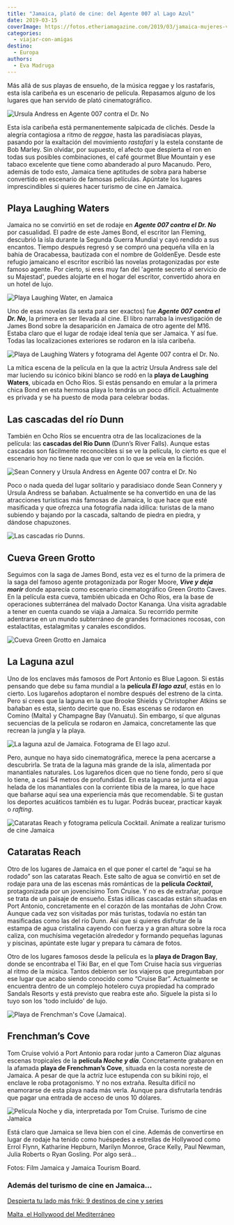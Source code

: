 ```yaml
---
title: "Jamaica, plató de cine: del Agente 007 al Lago Azul"
date: 2019-03-15
coverImage: https://fotos.etheriamagazine.com/2019/03/jamaica-mujeres-viajeras.jpg
categories: 
  - viajar-con-amigas
destino: 
  - Europa
authors: 
  - Eva Madruga
---
```


Más allá de sus playas de ensueño, de la música reggae y los rastafaris, esta isla 
caribeña es un escenario de película. Repasamos alguno de los lugares que han servido de 
plató cinematográfico. 

![Ursula Andress en Agente 007 contra el Dr. No](https://fotos.etheriamagazine.com/2019/03/fotograma-dr-no-jamaica.jpg "Ursula Andress en Agente 007 contra el Dr. No")

Esta isla caribeña está permanentemente salpicada de clichés. Desde la alegría 
contagiosa a ritmo de _reggae_, hasta las paradisíacas playas, pasando por la exaltación 
del movimiento _rastafari_ y la estela constante de Bob Marley. Sin olvidar, por 
supuesto, el afecto que despierta el ron en todas sus posibles combinaciones, el café 
gourmet Blue Mountain y ese tabaco excelente que tiene como abanderado al puro Macanudo. 
Pero, además de todo esto, Jamaica tiene aptitudes de sobra para haberse convertido en 
escenario de famosas películas. Apúntate los lugares imprescindibles si quieres hacer 
turismo de cine en Jamaica. 

## Playa Laughing Waters

Jamaica no se convirtió en set de rodaje en _**Agente 007 contra el Dr. No**_ por 
casualidad. El padre de este James Bond, el escritor Ian Fleming, descubrió la isla 
durante la Segunda Guerra Mundial y cayó rendido a sus encantos. Tiempo después regresó 
y se compró una pequeña villa en la bahía de Oracabessa, bautizada con el nombre de 
GoldenEye. Desde este refugio jamaicano el escritor escribió las novelas protagonizadas 
por este famoso agente. Por cierto, si eres muy fan del 'agente secreto al servicio de 
su Majestad', puedes alojarte en el hogar del escritor, convertido ahora en un hotel de 
lujo. 

![Playa Laughing Water, en Jamaica](https://fotos.etheriamagazine.com/2019/03/laughing-waters-Jamaica.jpg "Playa Laughing Waters.")

Uno de esas novelas (la sexta para ser exactos) fue _**Agente 007 contra el Dr. No**_, 
la primera en ser llevada al cine. El libro narraba la investigación de James Bond sobre 
la desaparición en Jamaica de otro agente del M16. Estaba claro que el lugar de rodaje 
ideal tenía que ser Jamaica. Y así fue. Todas las localizaciones exteriores se rodaron 
en la isla caribeña. 

![Playa de Laughing Waters y fotograma del Agente 007 contra el Dr. No.](https://fotos.etheriamagazine.com/2019/03/Turismo-cine-doctor-no-jamaica.jpg "Playa de Laughing Waters y fotograma del Agente 007 contra el Dr. No.")

La mítica escena de la película en la que la actriz Ursula Andress sale del mar luciendo 
su icónico bikini blanco se rodó en la **playa de Laughing Waters**, ubicada en Ocho 
Ríos. Si estás pensando en emular a la primera chica Bond en esta hermosa playa lo 
tendrás un poco difícil. Actualmente es privada y se ha puesto de moda para celebrar 
bodas. 

## Las cascadas del río Dunn

También en Ocho Ríos se encuentra otra de las localizaciones de la película: las 
**cascadas del Río Dunn** (Dunn’s River Falls). Aunque estas cascadas son fácilmente 
reconocibles si se ve la película, lo cierto es que el escenario hoy no tiene nada que 
ver con lo que se veía en la ficción. 

![Sean Connery y Ursula Andress en Agente 007 contra el Dr. No](https://fotos.etheriamagazine.com/2019/03/fotograma-dunns-Dr-no.jpg "Sean Connery y Ursula Andress en Agente 007 contra el Dr. No")

Poco o nada queda del lugar solitario y paradisiaco donde Sean Connery y Ursula Andress 
se bañaban. Actualmente se ha convertido en una de las atracciones turísticas más 
famosas de Jamaica, lo que hace que esté masificada y que ofrezca una fotografía nada 
idílica: turistas de la mano subiendo y bajando por la cascada, saltando de piedra en 
piedra, y dándose chapuzones. 

![Las cascadas río Dunns.](https://fotos.etheriamagazine.com/2019/03/cascadas-rio-dunns-jamaica.jpg "Las cascadas río Dunns.")

## Cueva Green Grotto

Seguimos con la saga de James Bond, esta vez es el turno de la primera de la saga del 
famoso agente protagonizada por Roger Moore, _**Vive y deja morir**_ donde aparecía como 
escenario cinematográfico Green Grotto Caves. En la película esta cueva, también ubicada 
en Ocho Ríos, era la base de operaciones subterránea del malvado Doctor Kananga. Una 
visita agradable a tener en cuenta cuando se viaja a Jamaica. Su recorrido permite 
adentrarse en un mundo subterráneo de grandes formaciones rocosas, con estalactitas, 
estalagmitas y canales escondidos. 

![Cueva Green Grotto en Jamaica](https://fotos.etheriamagazine.com/2019/03/cuevas-green-grotto-jamaica.jpg "Cueva Green Grotto.")

## La Laguna azul

Uno de los enclaves más famosos de Port Antonio es Blue Lagoon. Si estás pensando que 
debe su fama mundial a la **película _El lago azul_**, estás en lo cierto. Los lugareños 
adoptaron el nombre después del estreno de la cinta. Pero si crees que la laguna en la 
que Brooke Shields y Christopher Atkins se bañaban es esta, siento decirte que no. Esas 
escenas se rodaron en Comino (Malta) y Champagne Bay (Vanuatu). Sin embargo, sí que 
algunas secuencias de la película se rodaron en Jamaica, concretamente las que recrean 
la jungla y la playa. 

![La laguna azul de Jamaica. Fotograma de El lago azul.](https://fotos.etheriamagazine.com/2019/03/El-lago-azul-jamaica.jpg "La laguna azul de Jamaica. Fotograma de El lago azul. © Columbia TriStar")

Pero, aunque no haya sido cinematográfica, merece la pena acercarse a descubrirla. Se 
trata de la laguna más grande de la isla, alimentada por manantiales naturales. Los 
lugareños dicen que no tiene fondo, pero sí que lo tiene, a casi 54 metros de 
profundidad. En esta laguna se junta el agua helada de los manantiales con la corriente 
tibia de la marea, lo que hace que bañarse aquí sea una experiencia más que 
recomendable. Si te gustan los deportes acuáticos también es tu lugar. Podrás bucear, 
practicar kayak o _rafting_. 

![Cataratas Reach y fotograma película Cocktail. Anímate a realizar turismo de cine Jamaica](https://fotos.etheriamagazine.com/2019/03/cataratas-reach-pelicula-coctail.jpg "Cataratas Reach y fotograma película Cocktail.")

## Cataratas Reach

Otro de los lugares de Jamaica en el que poner el cartel de “aquí se ha rodado” son las 
cataratas Reach. Este salto de agua se convirtió en set de rodaje para una de las 
escenas más románticas de la **película _Cocktail_,** protagonizada por un jovencísimo 
Tom Cruise. Y no es de extrañar, porque se trata de un paisaje de ensueño. Estas 
idílicas cascadas están situadas en Port Antonio, concretamente en el corazón de las 
montañas de John Crow. Aunque cada vez son visitadas por más turistas, todavía no están 
tan masificadas como las del río Dunn. Así que si quieres disfrutar de la estampa de 
agua cristalina cayendo con fuerza y a gran altura sobre la roca caliza, con muchísima 
vegetación alrededor y formando pequeñas lagunas y piscinas, apúntate este lugar y 
prepara tu cámara de fotos. 

Otro de los lugares famosos desde la película es la **playa de Dragon Bay**, donde se 
encontraba el Tiki Bar, en el que Tom Cruise hacía sus virguerías al ritmo de la música. 
Tantos debieron ser los viajeros que preguntaban por ese lugar que acabo siendo conocido 
como “Cruise Bar”. Actualmente se encuentra dentro de un complejo hotelero cuya 
propiedad ha comprado Sandals Resorts y está previsto que reabra este año. Síguele la 
pista si lo tuyo son los 'todo incluido' de lujo. 

![Playa de Frenchman's Cove (Jamaica).](https://fotos.etheriamagazine.com/2019/03/playa-frenchman-cove-jamaica.jpg "Playa de Frenchman's Cove (Jamaica).")

## Frenchman’s Cove

Tom Cruise volvió a Port Antonio para rodar junto a Cameron Díaz algunas escenas 
tropicales de la **película _Noche y día_**. Concretamente grabaron en la afamada 
**playa de Frenchman’s Cove**, situada en la costa noreste de Jamaica. A pesar de que la 
actriz luce estupenda con su bikini rojo, el enclave le roba protagonismo. Y no nos 
extraña. Resulta difícil no enamorarse de esta playa nada más verla. Aunque para 
disfrutarla tendrás que pagar una entrada de acceso de unos 10 dólares. 

![Película Noche y día, interpretada por Tom Cruise. Turismo de cine Jamaica](https://fotos.etheriamagazine.com/2019/03/pelicula-Noche-dia-jamaica.jpg "Película Noche y día, interpretada por Tom Cruise.")

Está claro que Jamaica se lleva bien con el cine. Además de convertirse en lugar de 
rodaje ha tenido como huéspedes a estrellas de Hollywood como Errol Flynn, Katharine 
Hepburn, Marilyn Monroe, Grace Kelly, Paul Newman, Julia Roberts o Ryan Gosling. Por 
algo será... 

Fotos: Film Jamaica y Jamaica Tourism Board. 

### Además del turismo de cine en Jamaica...

[Despierta tu lado más friki: 9 destinos de cine y 
series](https://etheriamagazine.com/2020/03/20/viajes-sin-salir-de-casa-destinos-cine-y-series/) 

[Malta, el Hollywood del 
Mediterráneo](https://etheriamagazine.com/2019/06/14/viajes-cine-malta-hollywood-mediterraneo/)
